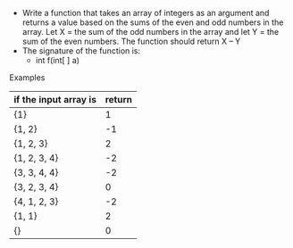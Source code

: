 - Write a function that takes an array of integers as an argument and returns a value based on the sums of the even and odd numbers in the array. Let X = the sum of the odd numbers in the array and let Y = the sum of the even numbers. The function should return X – Y
- The signature of the function is:
  - int f(int[ ] a)

Examples

| if the input array is | return |
| --------------------- | ------ |
| {1}                   | 1      |
| {1, 2}                | -1     |
| {1, 2, 3}             | 2      |
| {1, 2, 3, 4}          | -2     |
| {3, 3, 4, 4}          | -2     |
| {3, 2, 3, 4}          | 0      |
| {4, 1, 2, 3}          | -2     |
| {1, 1}                | 2      |
| {}                    | 0      |